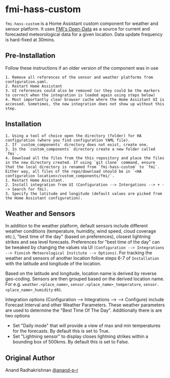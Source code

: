 # fmi-hass-custom

`fmi-hass-custom` is a Home Assistant custom component for weather and sensor platform. It uses [FMI's Open-Data](https://en.ilmatieteenlaitos.fi/open-data) as a source for current and forecasted meteorological data for a given location. Data update frequency is hard-fixed at 30mins.

## Pre-Installation

Follow these instructions if an older version of the component was in use

    1. Remove all references of the sensor and weather platforms from configuration.yaml.
    2. Restart Home Assistant
    3. UI references could also be removed (or they could be the markers to correct when the integration is loaded again using steps below)
    4. Most importantly clear browser cache where the Home Assistant UI is accessed. Sometimes, the new integration does not show up without this step.
    
## Installation

    1. Using a tool of choice open the directory (folder) for HA configuration (where you find configuration YAML file).
    2. If `custom_components` directory does not exist, create one.
    3. In the `custom_components` directory create a new folder called `fmi`.
    4. Download all the files from the this repository and place the files in the new directory created. If using `git clone` command, ensure that the local directory is renamed from `fmi-hass-custom` to `fmi`. Either way, all files of the repo/download should be in `<HA configuration location>/custom_components/fmi/`.
    1. Restart Home Assistant.
    2. Install integration from UI (Configuration --> Intergations --> + --> Search for fmi).
    3. Specify the latitude and longitude (default values are picked from the Home Assistant configuration).

## Weather and Sensors

In addition to the weather platform, default sensors include different weather conditions (temperature, humidity, wind speed, cloud coverage etc.), "best time of the day" (based on preferences), closest lightning strikes and sea level forecasts. Preferences for "best time of the day" can be tweaked by changing the values via UI ```(Configuration --> Integrations --> Finnish Meteorological Institute --> Options)```. For tracking the weather and sensors of another location follow steps 6-7 of ```Installation``` with the latitude and longitude of the location.

Based on the latitude and longitude, location name is derived by reverse geo-coding. Sensors are then grouped based on the derived location name. For e.g. ```weather.<place_name>```,  ```sensor.<place_name>_temperature```, ```sensor.<place_name>_humidity``` etc.

Integration options (Configuration --> Integrations --> <Weather Location> --> Configure) include Forecast Interval and other Weather Parameters. These weather parameters are used to determine the "Best Time Of The Day". Additionally there is are two options
- Set "Daily mode" that will provide a view of max and min temperatures for the forecasts. By default this is set to True.
- Set "Lightning sensor" to display closes lightning strikes within a bounding box of 500kms. By default this is set to False.

## Original Author
Anand Radhakrishnan [@anand-p-r](https://github.com/anand-p-r)
